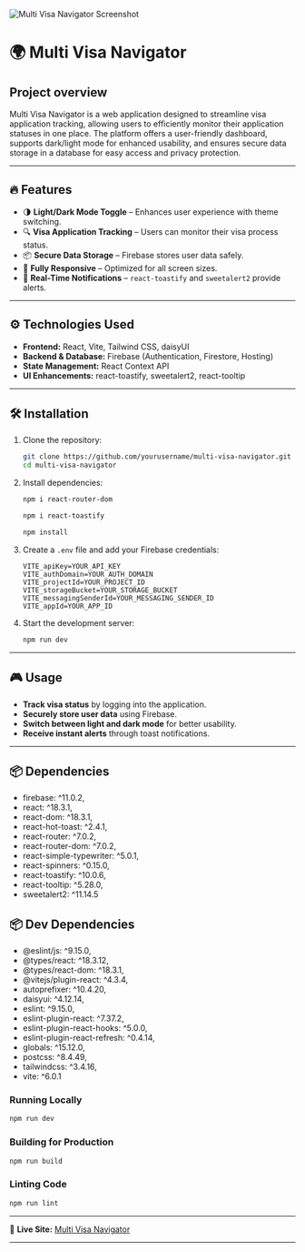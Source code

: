 ![Multi Visa Navigator Screenshot](https://i.ibb.co.com/pjzgNkff/Screenshot-42.png)

# 🌍 Multi Visa Navigator

## Project overview
Multi Visa Navigator is a web application designed to streamline visa application tracking, allowing users to efficiently monitor their application statuses in one place. The platform offers a user-friendly dashboard, supports dark/light mode for enhanced usability, and ensures secure data storage in a database for easy access and privacy protection.



---

## 🔥 Features

- 🌗 **Light/Dark Mode Toggle** – Enhances user experience with theme switching.
- 🔍 **Visa Application Tracking** – Users can monitor their visa process status.
- 📦 **Secure Data Storage** – Firebase stores user data safely.
- 📱 **Fully Responsive** – Optimized for all screen sizes.
- 🔔 **Real-Time Notifications** – `react-toastify` and `sweetalert2` provide alerts.

---


## ⚙️ Technologies Used

- **Frontend:** React, Vite, Tailwind CSS, daisyUI
- **Backend & Database:** Firebase (Authentication, Firestore, Hosting)
- **State Management:** React Context API
- **UI Enhancements:** react-toastify, sweetalert2, react-tooltip

---

## 🛠 Installation

1. Clone the repository:
   ```sh
   git clone https://github.com/yourusername/multi-visa-navigator.git
   cd multi-visa-navigator
   ```

2. Install dependencies:
     ```sh
   npm i react-router-dom
   ```
   ```sh
   npm i react-toastify
   ```

   ```sh
   npm install
   ```

3. Create a `.env` file and add your Firebase credentials:
   ```env
   VITE_apiKey=YOUR_API_KEY
   VITE_authDomain=YOUR_AUTH_DOMAIN
   VITE_projectId=YOUR_PROJECT_ID
   VITE_storageBucket=YOUR_STORAGE_BUCKET
   VITE_messagingSenderId=YOUR_MESSAGING_SENDER_ID
   VITE_appId=YOUR_APP_ID
   ```

4. Start the development server:
   ```sh
   npm run dev
   ```

---

## 🎮 Usage

- **Track visa status** by logging into the application.
- **Securely store user data** using Firebase.
- **Switch between light and dark mode** for better usability.
- **Receive instant alerts** through toast notifications.

---

## 📦 Dependencies

- firebase: ^11.0.2,  
- react: ^18.3.1,  
- react-dom: ^18.3.1,  
- react-hot-toast: ^2.4.1,  
- react-router: ^7.0.2,  
- react-router-dom: ^7.0.2,  
- react-simple-typewriter: ^5.0.1,  
- react-spinners: ^0.15.0,  
- react-toastify: ^10.0.6,  
- react-tooltip: ^5.28.0,  
- sweetalert2: ^11.14.5  
## 📦 Dev Dependencies
- @eslint/js: ^9.15.0,  
- @types/react: ^18.3.12,  
- @types/react-dom: ^18.3.1,  
- @vitejs/plugin-react: ^4.3.4,
- autoprefixer: ^10.4.20,  
- daisyui: ^4.12.14,  
- eslint: ^9.15.0,  
- eslint-plugin-react: ^7.37.2,  
- eslint-plugin-react-hooks: ^5.0.0,  
- eslint-plugin-react-refresh: ^0.4.14,  
- globals: ^15.12.0,  
- postcss: ^8.4.49,  
- tailwindcss: ^3.4.16,  
- vite: ^6.0.1 

### Running Locally
```sh
npm run dev
```

### Building for Production
```sh
npm run build
```

### Linting Code
```sh
npm run lint
```

---

🚀 **Live Site:** [Multi Visa Navigator](https://multi-visa-navigator.web.app/)

---



